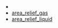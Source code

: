 * [](index.md)
* [area_relief_gas](area_relief_gas.md)
* [area_relief_liquid](area_relief_liquid.md)
